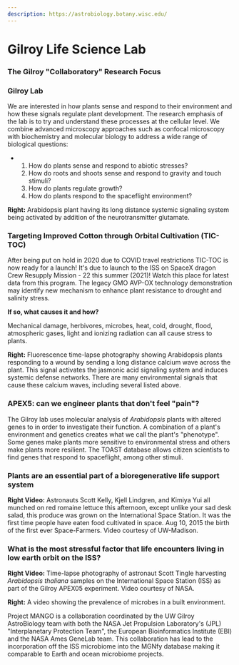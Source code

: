 ```yaml
---
description: https://astrobiology.botany.wisc.edu/
---
```


# Gilroy Life Science Lab

### The Gilroy "Collaboratory" Research Focus <a href="#h.p_wrqhnrjjsssj" id="h.p_wrqhnrjjsssj"></a>


### Gilroy Lab  <a href="#h.p_v7t3ys7dlrhf_l" id="h.p_v7t3ys7dlrhf_l"></a>

We are interested in how plants sense and respond to their environment and how these signals regulate plant development. The research emphasis of the lab is to try and understand these processes at the cellular level. We combine advanced microscopy approaches such as confocal microscopy with biochemistry and molecular biology to address a wide range of biological questions:

*
  1. How do plants sense and respond to abiotic stresses?
  2. How do roots and shoots sense and respond to gravity and touch stimuli?
  3. How do plants regulate growth?
  4. How do plants respond to the spaceflight environment?

**Right:** Arabidopsis plant having its long distance systemic signaling system being activated by addition of the neurotransmitter glutamate.

### Targeting Improved Cotton through Orbital Cultivation (TIC-TOC) <a href="#h.9esm31cu8j2t_l" id="h.9esm31cu8j2t_l"></a>

After being put on hold in 2020 due to COVID travel restrictions TIC-TOC is now ready for a launch! It's due to launch to the ISS on SpaceX dragon Crew Resupply Mission - 22 this summer (2021)! Watch this place for latest data from this program. The legacy GMO AVP-OX technology demonstration may identify new mechanism to enhance plant resistance to drought and salinity stress.

**If so, what causes it and how?**

Mechanical damage, herbivores, microbes, heat, cold, drought, flood, atmospheric gases, light and ionizing radiation can all cause stress to plants.

**Right:** Fluorescence time-lapse photography showing Arabidopsis plants responding to a wound by sending a long distance calcium wave across the plant. This signal activates the jasmonic acid signaling system and induces systemic defense networks. There are many environmental signals that cause these calcium waves, including several listed above.

### APEX5: can we engineer plants that don't feel "pain"? <a href="#h.p_t-qfrspgtkaq_l" id="h.p_t-qfrspgtkaq_l"></a>

The Gilroy lab uses molecular analysis of _Arabidopsis_ plants with altered genes to in order to investigate their function. A combination of a plant's environment and genetics creates what we call the plant's "phenotype". Some genes make plants more sensitive to environmental stress and others make plants more resilient. The TOAST database allows citizen scientists to find genes that respond to spaceflight, among other stimuli.

### Plants are an essential part of a bioregenerative life support system <a href="#h.p_08j3ufrx51y6_l" id="h.p_08j3ufrx51y6_l"></a>

**Right Video:** Astronauts Scott Kelly, Kjell Lindgren, and Kimiya Yui all munched on red romaine lettuce this afternoon, except unlike your sad desk salad, this produce was grown on the International Space Station. It was the first time people have eaten food cultivated in space. Aug 10, 2015 the birth of the first ever Space-Farmers. Video courtesy of UW-Madison.

### What is the most stressful factor that life encounters living in low earth orbit on the ISS? <a href="#h.p_6zq6xfh83b8q_l" id="h.p_6zq6xfh83b8q_l"></a>

**Right Video:** Time-lapse photography of astronaut Scott Tingle harvesting _Arabidopsis thaliana_ samples on the International Space Station (ISS) as part of the Gilroy APEX05 experiment. Video courtesy of NASA.

**Right:** A video showing the prevalence of microbes in a built environment.

Project MANGO is a collaboration coordinated by the UW Gilroy AstroBiology team with both the NASA Jet Propulsion Laboratory's (JPL) "Interplanetary Protection Team", the European Bioinformatics Institute (EBI) and the NASA Ames GeneLab team. This collaboration has lead to the incorporation off the ISS microbiome into the MGNfy database making it comparable to Earth and ocean microbiome projects.

